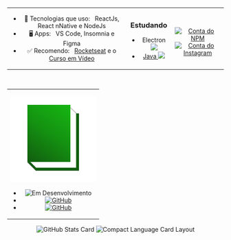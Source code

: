 <table boder="0" align='center'>
<tr  style="text-align: center; border: 0; width: 100%;">
<td colspan="3"  display="block" align="center">

- 📑️ Tecnologias que uso: &nbsp; ReactJs, React nNative e NodeJs
- 🖥️ Apps: &nbsp; VS Code, Insomnia e Figma
- ✅ Recomendo: &nbsp; [Rocketseat](https://rocketseat.com.br/) e o [Curso em Vídeo](https://www.cursoemvideo.com/)

</td>
<td  display="block" align="center">
  
  ### Estudando
  - Electron <img src="https://simpleicons.org/icons/electron.svg" height="20" widht="20">
  - [Java <img src="https://simpleicons.org/icons/java.svg" height="20" widht="20">](https://github.com/Miguel-Coruj/Aprendendo-Java)
</td>
<td display="block" align="center">
  
 <br/>[![Conta do NPM](https://img.shields.io/badge/-@miguel__coruj-red?logo=npm&style=flat-square)](https://www.npmjs.com/~miguel_coruj)
 <br/>[![Conta do Instagram](https://img.shields.io/badge/-@miguel__coruj-9c93ed?logo=instagram&logoColor=white&style=flat-square)](https://www.instagram.com/miguel_coruj)
  
</td>
</tr>
</table>
<table>
<tr display="block" align="center">
<td display="block" align="center">

![Logo Dione](https://raw.githubusercontent.com/Miguel-Coruj/Miguel-Coruj/master/img/LogoBibli.svg)
- ![Em Desenvolvimento](https://img.shields.io/static/v1?label=&message=Desenvolvimento&color=success)
- [![GitHub](https://img.shields.io/badge/-Back--End-black?logo=github&style=flat&logoColor=white)](https://github.com/Miguel-Coruj/Dione-BackEnd)
- [![GitHub](https://img.shields.io/badge/-Web-black?logo=github&style=flat&logoColor=white)](https://github.com/Miguel-Coruj/Dione-Web)
</td>
</tr>
<br/>
</table>
<p align='center'>
    <img 
         alt="GitHub Stats Card" 
         display="block" 
         align="center" 
         width="426px" 
         src="https://github-readme-stats.vercel.app/api?username=miguel-coruj&show_icons=true&theme=dracula"
    />
    <img 
         alt="Compact Language Card Layout" 
         display="block" 
         align="center" 
         src="https://github-readme-stats.vercel.app/api/top-langs/?username=miguel-coruj&layout=compact&show_icons=true&theme=dracula"
    />
</p>
